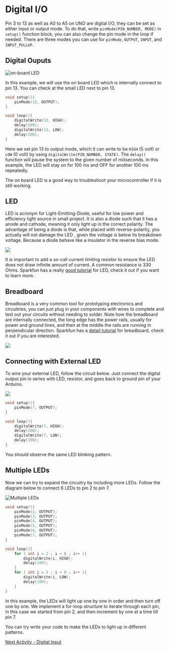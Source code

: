 # Digital I/O
Pin 3 to 13 as well as A0 to A5 on UNO are digital I/O, they can be set as either input or output mode. To do that, write `pinMode(PIN_NUMBER, MODE)` in `setup()` function block, you can also change the pin mode in the loop if needed. There are three modes you can use for `pinMode`, `OUTPUT`, `INPUT`, and `INPUT_PULLUP`.

## Digital Ouputs

![](https://github.com/unl-robotic/arduino101/blob/master/images/arduino_onboard_led.PNG "on-board LED")

In this example, we will use the on board LED which is internally connect to pin 13. You can check at the small LED next to pin 13.
```C
void setup(){
    pinMode(13, OUTPUT);
}

void loop(){
    digitalWrite(13, HIGH);
    delay(100);
    digitalWrite(13, LOW);
    delay(100);
}
```
Here we set pin 13 to output mode, which it can write to be `HIGH` (5 volt) or `LOW` (0 volt) by using `digitalWrite(PIN_NUMBER, STATE)`. The `delay()` function will pause the system to the given number of miliseconds. In this example, the LED will stay on for 100 ms and OFF for another 100 ms repeatedly.

The on board LED is a good way to troubleshoot your microcontroller if it is still working. 

## LED
LED is acronym for Light-Emitting-Diode, useful for low power and efficiency light source in small project. It is also a diode such that it has a anode and cathode, meaning it only light up in the correct polarity. The advantage of being a diode is that, while placed with reverse-polarity, you actually will not damage the LED , given the voltage is below its breakdown voltage. Because a diode behave like a insulator in the reverse bias mode.

![](https://cdn.sparkfun.com/assets/c/5/7/2/7/51f1c87ace395fea20000004.png)

It is important to add a so-call current limiting resistor to ensure the LED does not draw infinite amount of current. A common resistance is 330 Ohms. Sparkfun has a really [good tutorial](https://learn.sparkfun.com/tutorials/light-emitting-diodes-leds/all) for LED, check it out if you want to learn more.

## Breadboard
Breadboard is a very common tool for prototyping electronics and circuitries, you can just plug in your components with wires to complete and test out your circuits without needing to solder. Note how the breadboard are internally connected, the long edge has the power rails, usually for power and ground lines, and then at the middle the rails are running in perpendicular direction. Sparkfun has a [detail tutorial](https://learn.sparkfun.com/tutorials/how-to-use-a-breadboard/all) for breadboard, check it out if you are interested.

![](http://wiring.org.co/learning/tutorials/breadboard/imgs/breadboard-02.jpg)

## Connecting with External LED
To wire your external LED, follow the circuit below. Just connect the digital output pin in series with LED, resistor, and goes back to ground pin of your Arduino.

![](https://cdn.instructables.com/F60/IZJJ/I8ZQZMO9/F60IZJJI8ZQZMO9.LARGE.jpg?auto=webp&&frame=1&fit=bounds) 

```C
void setup(){
    pinMode(7, OUTPUT);
}

void loop(){
    digitalWrite(7, HIGH);
    delay(100);
    digitalWrite(7, LOW);
    delay(100);
}
```
You should observe the same LED blinking pattern.

## Multiple LEDs
Now we can try to expand the circuitry by including more LEDs. Follow the diagram below to connect 6 LEDs to pin 2 to pin 7.

![](https://www.arduino.cc/en/uploads/Tutorial/forLoop_bb.png "Multiple LEDs")

```C
void setup(){
    pinMode(2, OUTPUT);
    pinMode(3, OUTPUT);
    pinMode(4, OUTPUT);
    pinMode(5, OUTPUT);
    pinMode(6, OUTPUT);
    pinMode(7, OUTPUT);
}

void loop(){
    for ( int i = 2 ; i < 8 ; i++ ){
        digitalWrite(i, HIGH);
        delay(100);
    }
    for ( int i = 2 ; i < 8 ; i++ ){
        digitalWrite(i, LOW);
        delay(100);
    }
}
```

In this example, the LEDs will light up one by one in order and then turn off one by one. We implement a for-loop structure to iterate through each pin, in this case we started from pin 2, and then increment by one at a time till pin 7.

You can try write your code to make the LEDs to light up in different patterns.

[Next Activity - Digital Input](https://github.com/unl-robotic/arduino101/edit/master/tutorial1b-digital-input.md)
